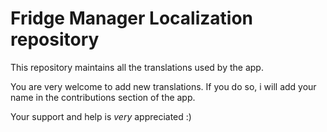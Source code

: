 # Fridge Manager Localization repository

This repository maintains all the translations used by the app.

You are very welcome to add new translations. If you do so, i will add your name in the contributions section of the app.

Your support and help is *very* appreciated :)